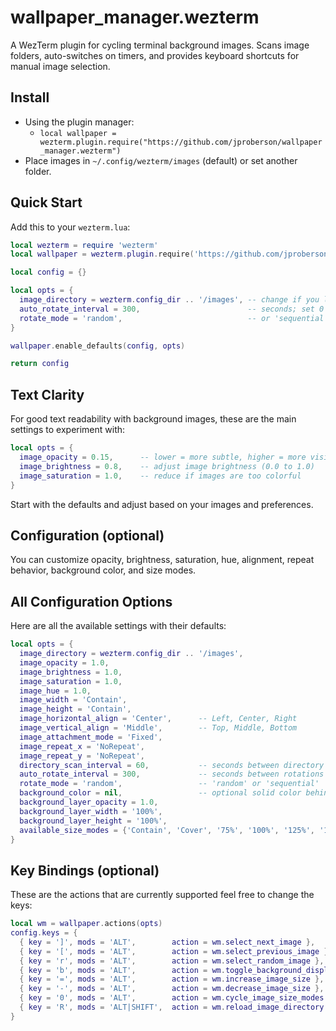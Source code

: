 # wallpaper_manager.wezterm

A WezTerm plugin for cycling terminal background images. Scans image folders, auto-switches on timers, and provides keyboard shortcuts for manual image selection.

## Install

- Using the plugin manager:
  - `local wallpaper = wezterm.plugin.require("https://github.com/jproberson/wallpaper_manager.wezterm")`
- Place images in `~/.config/wezterm/images` (default) or set another folder.

## Quick Start

Add this to your `wezterm.lua`:

```lua
local wezterm = require 'wezterm'
local wallpaper = wezterm.plugin.require('https://github.com/jproberson/wallpaper_manager.wezterm')

local config = {}

local opts = {
  image_directory = wezterm.config_dir .. '/images', -- change if you like
  auto_rotate_interval = 300,                        -- seconds; set 0 to disable
  rotate_mode = 'random',                            -- or 'sequential'
}

wallpaper.enable_defaults(config, opts)

return config
```

## Text Clarity

For good text readability with background images, these are the main settings to experiment with:

```lua
local opts = {
  image_opacity = 0.15,      -- lower = more subtle, higher = more visible image
  image_brightness = 0.8,    -- adjust image brightness (0.0 to 1.0)
  image_saturation = 1.0,    -- reduce if images are too colorful
}
```

Start with the defaults and adjust based on your images and preferences.

## Configuration (optional)

You can customize opacity, brightness, saturation, hue, alignment, repeat behavior, background color, and size modes.

## All Configuration Options

Here are all the available settings with their defaults:

```lua
local opts = {
  image_directory = wezterm.config_dir .. '/images',
  image_opacity = 1.0,
  image_brightness = 1.0,
  image_saturation = 1.0,
  image_hue = 1.0,
  image_width = 'Contain',
  image_height = 'Contain',
  image_horizontal_align = 'Center',      -- Left, Center, Right
  image_vertical_align = 'Middle',        -- Top, Middle, Bottom  
  image_attachment_mode = 'Fixed',
  image_repeat_x = 'NoRepeat',
  image_repeat_y = 'NoRepeat',
  directory_scan_interval = 60,           -- seconds between directory scans
  auto_rotate_interval = 300,             -- seconds between rotations (0 = disabled)
  rotate_mode = 'random',                 -- 'random' or 'sequential'
  background_color = nil,                 -- optional solid color behind image (this will default to the standard wezterm color)
  background_layer_opacity = 1.0,
  background_layer_width = '100%',
  background_layer_height = '100%',
  available_size_modes = {'Contain', 'Cover', '75%', '100%', '125%', '150%'},
}
```

## Key Bindings (optional)

These are the actions that are currently supported feel free to change the keys:

```lua
local wm = wallpaper.actions(opts)
config.keys = {
  { key = ']', mods = 'ALT',        action = wm.select_next_image },
  { key = '[', mods = 'ALT',        action = wm.select_previous_image },
  { key = 'r', mods = 'ALT',        action = wm.select_random_image },
  { key = 'b', mods = 'ALT',        action = wm.toggle_background_display },
  { key = '=', mods = 'ALT',        action = wm.increase_image_size },
  { key = '-', mods = 'ALT',        action = wm.decrease_image_size },
  { key = '0', mods = 'ALT',        action = wm.cycle_image_size_modes },
  { key = 'R', mods = 'ALT|SHIFT',  action = wm.reload_image_directory },
}
```
